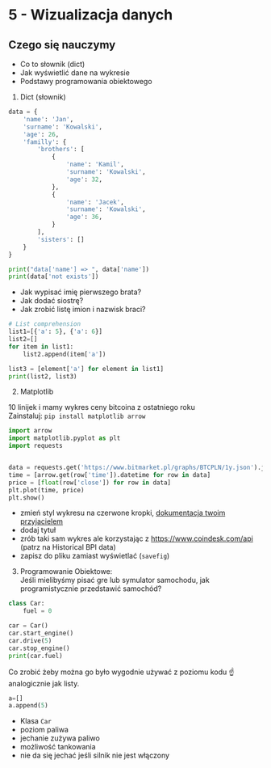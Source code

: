 # 5 - Wizualizacja danych

## Czego się nauczymy 
+ Co to słownik (dict)
+ Jak wyświetlić dane na wykresie
+ Podstawy programowania obiektowego

1. Dict (słownik)
```python
data = {
    'name': 'Jan',
    'surname': 'Kowalski',
    'age': 26,
    'familly': {
        'brothers': [
            {
                'name': 'Kamil',
                'surname': 'Kowalski',
                'age': 32,
            },
            {
                'name': 'Jacek',
                'surname': 'Kowalski',
                'age': 36,
            }
        ],
        'sisters': []
    }
}

print("data['name'] => ", data['name'])
print(data['not exists'])
```
+ Jak wypisać imię pierwszego brata?
+ Jak dodać siostrę?
+ Jak zrobić listę imion i nazwisk braci?

```python
# List comprehension
list1=[{'a': 5}, {'a': 6}]
list2=[]
for item in list1:
    list2.append(item['a'])

list3 = [element['a'] for element in list1]
print(list2, list3)
```

2. Matplotlib

10 linijek i mamy wykres ceny bitcoina z ostatniego roku  
Zainstaluj: `pip install matplotlib arrow`
```python
import arrow
import matplotlib.pyplot as plt
import requests


data = requests.get('https://www.bitmarket.pl/graphs/BTCPLN/1y.json').json()
time = [arrow.get(row['time']).datetime for row in data]
price = [float(row['close']) for row in data]
plt.plot(time, price)
plt.show()
```

+ zmień styl wykresu na czerwone kropki, [dokumentacja twoim przyjacielem](https://matplotlib.org/api/_as_gen/matplotlib.pyplot.plot.html#matplotlib.pyplot.plot)  
+ dodaj tytuł
+ zrób taki sam wykres ale korzystając z https://www.coindesk.com/api (patrz na Historical BPI data)
+ zapisz do pliku zamiast wyświetlać (`savefig`) 


3. Programowanie Obiektowe:  
Jeśli mielibyśmy pisać gre lub symulator samochodu, jak programistycznie przedstawić samochód?


```python
class Car:
    fuel = 0

car = Car()
car.start_engine()
car.drive(5)
car.stop_engine()
print(car.fuel)
```

Co zrobić żeby można go było wygodnie używać z poziomu kodu :point_up: analogicznie jak listy. 
```python
a=[]
a.append(5)
```
+ Klasa `Car`
+ poziom paliwa
+ jechanie zużywa paliwo
+ możliwość tankowania
+ nie da się jechać jeśli silnik nie jest włączony

